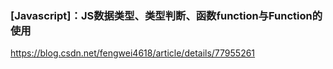 ### [Javascript]：JS数据类型、类型判断、函数function与Function的使用
https://blog.csdn.net/fengwei4618/article/details/77955261

